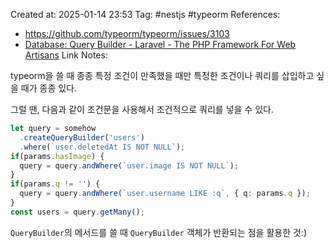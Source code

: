 Created at:  2025-01-14 23:53
Tag: #nestjs #typeorm 
References:
- https://github.com/typeorm/typeorm/issues/3103
- [Database: Query Builder - Laravel - The PHP Framework For Web Artisans](https://laravel.com/docs/5.8/queries#conditional-clauses)
Link Notes: 

typeorm을 쓸 때 종종 특정 조건이 만족했을 때만 특정한 조건이나 쿼리를 삽입하고 싶을 때가 종종 있다. 

그럴 땐, 다음과 같이 조건문을 사용해서 조건적으로 쿼리를 넣을 수 있다.
```typescript
let query = somehow
  .createQueryBuilder('users')
  .where(`user.deletedAt IS NOT NULL`);
if(params.hasImage) {
  query = query.andWhere(`user.image IS NOT NULL`);
}
if(params.q != '') {
  query = query.andWhere(`user.username LIKE :q`, { q: params.q });
}
const users = query.getMany();
```

`QueryBuilder`의 메서드를 쓸 때 `QueryBuilder` 객체가 반환되는 점을 활용한 것:) 